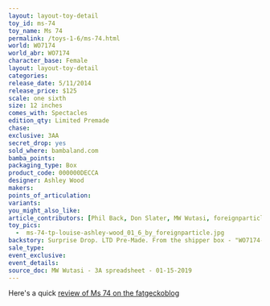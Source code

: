 ```yaml
---
layout: layout-toy-detail 
toy_id: ms-74
toy_name: Ms 74
permalink: /toys-1-6/ms-74.html
world: WO7174
world_abr: WO7174
character_base: Female
layout: layout-toy-detail
categories: 
release_date: 5/11/2014
release_price: $125 
scale: one sixth
size: 12 inches
comes_with: Spectacles
edition_qty: Limited Premade
chase: 
exclusive: 3AA
secret_drop: yes
sold_where: bambaland.com
bamba_points: 
packaging_type: Box
product_code: 000000DECCA
designer: Ashley Wood
makers: 
points_of_articulation: 
variants: 
you_might_also_like: 
article_contributors: [Phil Back, Don Slater, MW Wutasi, foreignparticle]
toy_pics: 
  -  ms-74-tp-louise-ashley-wood_01_6_by_foreignparticle.jpg
backstory: Surprise Drop. LTD Pre-Made. From the shipper box - "WO7174-BUNNY". This figure is based on Ashley Wood's partner, T. P. Louise, to commemorate 10 years of their studio, 7174.  Apparently T. P. wanted to release a commemorative t-shirt, but Ash said, "No, no leave it to me!" and came back with this special toy release, complete with her favorite white shoes!
sale_type: 
event_exclusive: 
event_details: 
source_doc: MW Wutasi - 3A spreadsheet - 01-15-2019
---
```

Here's a quick <a href="http://fatgeckoblogii.blogspot.com/2014/08/threea-world-of-7174-studio-10th.html" target="_blank">review of Ms 74 on the fatgeckoblog</a>